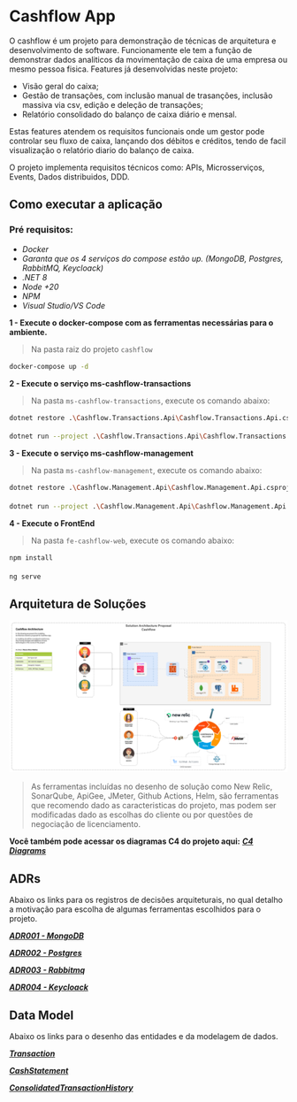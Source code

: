 # Cashflow App

O cashflow é um projeto para demonstração de técnicas de arquitetura e desenvolvimento de software. Funcionamente ele tem a função de demonstrar dados analiticos da movimentação de caixa de uma empresa ou mesmo pessoa fisica.
Features já desenvolvidas neste projeto:
- Visão geral do caixa;
- Gestão de transações, com inclusão manual de trasanções, inclusão massiva via csv, edição e deleção de transações;
- Relatório consolidado do balanço de caixa diário e mensal.

Estas features atendem os requisitos funcionais onde um gestor pode controlar seu fluxo de caixa, lançando dos débitos e créditos, tendo de facil visualização o relatório diario do balanço de caixa.

O projeto implementa requisitos técnicos como: APIs, Microsserviços, Events, Dados distribuidos, DDD.

## Como executar a aplicação

### Pré requisitos:
- _Docker_
- _Garanta que os 4 serviços do compose estão up. (MongoDB, Postgres, RabbitMQ, Keycloack)_
- _.NET 8_
- _Node +20_
- _NPM_
- _Visual Studio/VS Code_

**1 - Execute o docker-compose com as ferramentas necessárias para o ambiente.**
> Na pasta raiz do projeto `cashflow`
```sh
docker-compose up -d
```

**2 - Execute o serviço ms-cashflow-transactions**
> Na pasta `ms-cashflow-transactions`, execute os comando abaixo:
```sh
dotnet restore .\Cashflow.Transactions.Api\Cashflow.Transactions.Api.csproj

dotnet run --project .\Cashflow.Transactions.Api\Cashflow.Transactions.Api.csproj
```

**3 - Execute o serviço ms-cashflow-management**
> Na pasta `ms-cashflow-management`, execute os comando abaixo:
```sh
dotnet restore .\Cashflow.Management.Api\Cashflow.Management.Api.csproj

dotnet run --project .\Cashflow.Management.Api\Cashflow.Management.Api.csproj
```

**4 - Execute o FrontEnd**
> Na pasta `fe-cashflow-web`, execute os comando abaixo:
```sh
npm install

ng serve
```

## Arquitetura de Soluções
![image](docs/ArquiteturaCashflow.png)

> As ferramentas incluídas no desenho de solução como New Relic, SonarQube, ApiGee, JMeter, Github Actions, Helm, são ferramentas que recomendo dado as caracteristicas do projeto, mas podem ser modificadas dado as escolhas do cliente ou por questões de negociação de licenciamento.

**Você também pode acessar os diagramas C4 do projeto aqui:** [**_C4 Diagrams_**](docs/C4-Diagrams.md)

## ADRs
Abaixo os links para os registros de decisões arquiteturais, no qual detalho a motivação para escolha de algumas ferramentas escolhidos para o projeto.

[**_ADR001 - MongoDB_**](docs/adr/ADR001-Mongodb.md)

[**_ADR002 - Postgres_**](docs/adr/ADR002-Postgres.md)

[**_ADR003 - Rabbitmq_**](docs/adr/ADR003-Rabbitmq.md)

[**_ADR004 - Keycloack_**](docs/adr/ADR004-Keycloack.md)

## Data Model
Abaixo os links para o desenho das entidades e da modelagem de dados.

[**_Transaction_**](docs/DataModel/Transaction.md)

[**_CashStatement_**](docs/DataModel/CashStatement.md)

[**_ConsolidatedTransactionHistory_**](docs/DataModel/ConsolidatedTransactionHistory.md)
